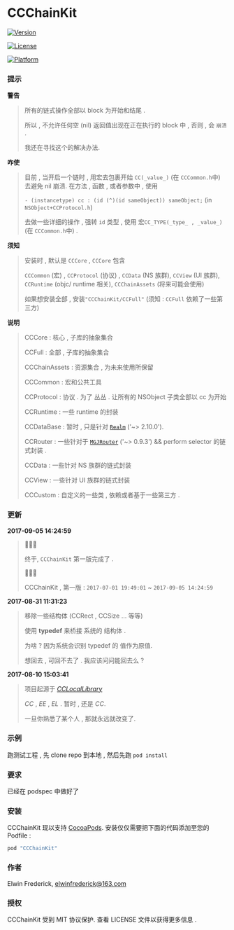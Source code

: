 # CCChainKit

[![Version](https://img.shields.io/cocoapods/v/CCChainKit.svg?style=flat)](http://cocoapods.org/pods/CCChainKit)

[![License](https://img.shields.io/cocoapods/l/CCChainKit.svg?style=flat)](http://cocoapods.org/pods/CCChainKit)

[![Platform](https://img.shields.io/cocoapods/p/CCChainKit.svg?style=iOS)](http://cocoapods.org/pods/CCChainKit)

### 提示

**警告**

> 所有的链式操作全部以 block 为开始和结尾 .
> 
> 所以 , 不允许任何空 (nil) 返回值出现在正在执行的 block 中 , 否则 , 会 `崩溃` .
> 
> 我还在寻找这个的解决办法.

**咋使**
> 目前 , 当开启一个链时 , 用宏去包裹开始 `CC(_value_)` (在 `CCCommon.h`中) 去避免 nil 崩溃.
> 在方法 , 函数 , 或者参数中 , 使用
> 
> `- (instancetype) cc : (id (^)(id sameObject)) sameObject;` (in `NSObject+CCProtocol.h`)
> 
> 去做一些详细的操作 , 强转 `id` 类型 , 使用 宏`CC_TYPE(_type_ , _value_)` (在 `CCCommon.h`中) .

**须知**
> 安装时 , 默认是 `CCCore` , `CCCore` 包含 
> 
> `CCCommon` (宏) , `CCProtocol` (协议) , `CCData` (NS 族群), `CCView` (UI 族群), `CCRuntime` (objc/ runtime 相关), `CCChainAssets` (将来可能会使用)
> 
> 如果想安装全部 , 安装`"CCChainKit/CCFull"` (须知 : `CCFull` 依赖了一些第三方)

**说明**
> CCCore : 核心 , 子库的抽象集合
> 
> CCFull : 全部 , 子库的抽象集合
> 
> CCChainAssets : 资源集合 , 为未来使用所保留
> 
> CCCommon : 宏和公共工具
> 
> CCProtocol : 协议 . 为了 丛丛 . 让所有的 NSObject 子类全部以 cc 为开始
> 
> CCRuntime : 一些 runtime 的封装
> 
> CCDataBase : 暂时 , 只是针对 [`Realm`](https://github.com/realm/realm-cocoa) ('~> 2.10.0').
> 
> CCRouter : 一些针对于 [`MGJRouter`](https://github.com/meili/MGJRouter) ('~> 0.9.3') && perform selector 的链式封装 .
> 
> CCData :  一些针对 NS 族群的链式封装
> 
> CCView :  一些针对 UI 族群的链式封装
> 
> CCCustom :  自定义的一些类 , 依赖或者基于一些第三方 .

### 更新
**2017-09-05 14:24:59**

> 👏👏👏
> 
> 终于, `CCChainKit` 第一版完成了 .
> 
> 👏👏👏
> 
> CCChainKit , 第一版 : `2017-07-01 19:49:01` ~ `2017-09-05 14:24:59`
> 

**2017-08-31 11:31:23**

> 移除一些结构体 (CCRect , CCSize ... 等等)
> 
> 使用 **typedef** 来桥接 系统的 结构体 .
> 
> 为啥 ? 因为系统会识别 typedef 的 值作为原值.
> 
> 想回去 , 可回不去了 . 我应该问问能回去么 ?

**2017-08-10 15:03:41**

> 项目起源于 _*[CCLocalLibrary](https://github.com/VArbiter/CCLocalLibrary)*_
> 
> *CC* , *EE* , *EL* . 暂时 , 还是 *CC*.
> 
> 一旦你熟悉了某个人 , 那就永远就改变了.

### 示例

跑测试工程 , 先 clone repo 到本地 , 然后先跑  `pod install`

### 要求

已经在 podspec 中做好了

### 安装

CCChainKit 现以支持 [CocoaPods](http://cocoapods.org). 
安装仅仅需要把下面的代码添加至您的 Podfile :

```ruby
pod "CCChainKit"
```

### 作者

Elwin Frederick, [elwinfrederick@163.com](elwinfrederick@163.com)

### 授权

CCChainKit 受到 MIT 协议保护. 查看 LICENSE 文件以获得更多信息 .
